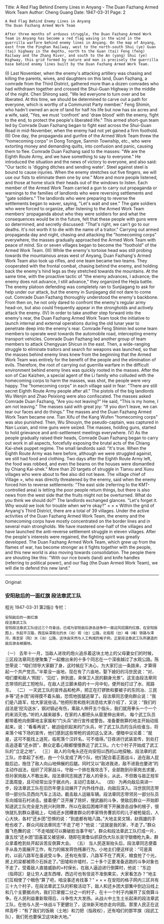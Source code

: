 Title: A Red Flag Behind Enemy Lines in Anyang - The Duan Fazhang Armed Work Team
Author: Cheng Guang
Date: 1947-03-31
Page: 2

    A Red Flag Behind Enemy Lines in Anyang
    The Duan Fazhang Armed Work Team

    After three months of arduous struggle, the Duan Fazhang Armed Work Team in Anyang has become a red flag waving in the wind in the guerrilla warfare behind enemy lines in Anyang. On the map of Anyang, east from the Pinghan Railway, west to the north-south Shui (ye) Guan (tai) highway in the depths, north to the Guan (tai) Feng (feng) Railway and the Zhang River, and south to the An (yang) Shui (ye) Highway, this grid formed by nature and man is precisely the guerrilla base behind enemy lines built by the Duan Fazhang Armed Work Team.
  (I)
    Last November, when the enemy's attacking artillery was chasing and killing the parents, wives, and daughters on this land, Duan Fazhang, a comrade from the Third District, gathered more than a dozen comrades who had withdrawn together and crossed the Shui-Guan Highway in the middle of the night. Chen Shirong said, "We led everyone to turn over and be liberated. At this time, we should be determined to carve out a path for everyone, which is worthy of a Communist Party member." Feng Shimin, who hadn't owned an acre of land for half his life but now has six acres and a wife, said, "Yes, we must 'confront' and 'draw blood' with the enemy, fight to the end, to protect the people's liberated life." This armed short-gun team led by Comrade Duan Fazhang began to fight east across the Shui-Guan Road in mid-November, when the enemy had not yet gained a firm foothold.
  (II)
    One day, the propaganda and gunfire of the Armed Work Team threw the "homecoming corps" in Dong Tongye, Sanmin Township, etc., who were extorting money and demanding quilts, into confusion and panic, causing them to flee. Comrade Duan Fazhang said to the masses: "We are the Eighth Route Army, and we have something to say to everyone." He introduced the situation and the news of victory to everyone, and also said: "Our tactic is 'digging ditches and sending water'. Steel against steel is bound to cause injuries. When the enemy stretches out five fingers, we will use our fists to eliminate them one by one." More and more people listened, and those at home stuck their heads out of the windows to listen.
    Each member of the Armed Work Team carried a gun to carry out propaganda or warnings to the families of landlords who were reversing settlements and "gate soldiers." The landlords who were preparing to reverse the settlements began to waver, saying, "Let's wait and see." The gate soldiers who were forced to organize, after listening to the Armed Work Team members' propaganda about who they were soldiers for and what the consequences would be in the future, felt that these people with guns were so determined, and secretly discussed: "That's right, we can't go to our deaths. It's not worth it to die with the name of a traitor." Carrying out armed propaganda day and night, chasing and attacking the "homecoming corps" everywhere, the masses gradually approached the Armed Work Team with peace of mind. Six or seven villages began to become the "foothold" of the Armed Work Team.
  (III)
    While the enemy's tortoise head was still probing towards the mountainous areas west of Anyang, Duan Fazhang's Armed Work Team also took up rifles, and one team became two teams. They cooperated with the frontal combat, chasing behind the enemy, and holding back the enemy's hind legs as they stretched towards the mountains. At the same time, with the proactive tactic of "the enemy advances, I advance; the enemy does not advance, I still advance," they organized the Hejia battle. The enemy platoon defending was completely ran to Sunjiagang to ask for help under our attack, but the enemy in Sunjiagang did not dare to come out. Comrade Duan Fazhang thoroughly understood the enemy's backbone. From then on, he not only dared to confront the enemy's regular army head-on, but also could frequently appear in the strongholds and actively attack the enemy.
  (IV)
    In order to take another step forward into the enemy's rear, the Duan Fazhang Armed Work Team took the initiative to launch internal and external operations during the old lunar year to penetrate deep into the enemy's rear. Comrade Feng Shimin led some team members to operate west towards the automobile road, intercepting enemy transport vehicles. Comrade Duan Fazhang led another group of team members to attack Chengyuan Shicun in the east. Then, a wide-ranging struggle to eliminate traitors and search for weapons was launched, so that the masses behind enemy lines knew from the beginning that the Armed Work Team was entirely for the benefit of the people and the elimination of evils. Therefore, the root of carrying out guerrilla warfare in the difficult environment behind enemy lines was quickly rooted in the masses. After the son of Cao Kaizhen, a special agent of the Li family who colluded with the homecoming corps to harm the masses, was shot, the people were very happy. The "homecoming corps" in each village said in fear: "There are still secret Eighth Route Army people after all." The pistols of the big landlords Wu Wenjin and Zhao Peixiong were also confiscated. The masses asked Comrade Duan Fazhang, "Are you not leaving?" He said, "This is my home, I am not leaving." The masses said with great joy: "If you don't leave, we can tear our faces and do things." The masses and the Duan Fazhang Armed Work Team became one. Tian Xifu of the Kang Wufen "homecoming corps" was also punished. Then, Wu Shouyin, the pseudo-captain, was captured in Nan Luxian, and nine guns were seized. The masses, holding guns, started to hold grievance and anti-settlement meetings everywhere.
  (V)
    As the people gradually raised their heads, Comrade Duan Fazhang began to carry out work in all aspects, forcefully exposing the brutal acts of the Chiang Kai-shek puppet regime. The small landlords said: "It's true. When the Eighth Route Army was here before, although we were struggled against, we still had food and clothing. Two days after the Eighth Route Army left, the food was robbed, and even the beams on the houses were dismantled by Chiang Kai-shek." More than 20 targets of struggle in Tianxu and Xuxu villages who were about to flee also did not leave. The village chief of Village ×, who was directly threatened by the enemy, said when the enemy forced him to reverse settlements: "The east side (referring to the KMT-controlled area) is letting the poor people return things, but there is also news from the west side that the fruits might not be overturned. What do you think we should do?" The landlords exchanged glances. "Let's forget it. Why would we look for trouble when we're okay?"
        ×        ×        ×
    Within the grid of Anyang's Third District, there are a total of 39 villages. Under the active activities of the Duan Fazhang Armed Work Team, the enemy and the homecoming corps have mostly concentrated on the border lines and in several main strongholds. We have mastered one-half of the villages and have launched the anti-reverse settlement struggle in eleven villages. After the people's interests were regained, the fighting spirit was greatly developed. The Duan Fazhang Armed Work Team, which grew up from the flames of war, has become stronger as it fights together with the people, and this new world is also moving towards consolidation. The people there are shouting like this: "With our rice bowls (land) and knife handles (referring to political power), and our flag (the Duan Armed Work Team), we will die to defend this new land."



<hr /> 

Original: 


### 安阳敌后的一面红旗  段法章武工队
程光
1947-03-31
第2版()
专栏：

    安阳敌后的一面红旗
    段法章武工队
    安阳段法章武工队经过三个月奋战，已成为安阳敌后游击战争中一面迎风招展的红旗，在安阳版图上，东起平汉路，西迄纵深南北的水（冶）观（台）公路，北临观（台）峰（峰）铁路与漳河，南至安（阳）水（冶）公路，这块由天然与人工构成的格子网，正是段法章武工队所建造的敌后游击根据地。
  （一）
    去年十一月，当敌人进攻的炮火追杀着这块土地上的父母妻女们的时候，三区段法章同志便聚集了一起撤出来的十多个同志在一个深夜越过了水观公路。陈世荣说：“咱们领导大家翻了身，这时候应下决心，为大家打出一条路来，才算得起一个共产党员。”半辈没一亩地，现在有了六亩地，娶下媳妇的冯世民说：“对，咱们要和敌人‘照脸’、‘见红’，拚到底，来保卫人民的翻身光景”。这支由段法章同志带领的武工短枪队，在敌人还立脚未稳的十一月中旬，便开始打过了水、观路东。
  （二）
    一天武工队的宣传品和枪声，把正在打锣款和要被子的东同冶、三民乡等“还乡团”闹得摸不着头脑，恐慌地拔腿逃窜了。段法章同志便向群众说：“我们是八路军，给大家说些话。”他把形势和胜利消息给大家介绍了，又说：“我们的战法是‘挖沟送水’，钢对钢必有伤，乘敌人伸开五个指头，我们就用拳头一个一个的来消灭他。”听的人越来越多，在家的人都把头从窗里伸出来听。
    每个武工队员都带着枪向倒算地主家属和“门头兵”进行宣传或警告。准备要倒算的地主开始动摇起来，说：“看看再说”，被迫组织起来的门头兵，听了武工队员的当兵给谁当，将来落个啥下场的宣传，他们感到这些带枪的说的这么坚决，便暗中议论着：“就是，这可不能找上送死，临死落个汉奸名，可不值得。”日夜进行武装宣传，到处打击追逐着“还乡团”，群众定着心眼都慢慢靠近了武工队。六七个村子开始成了武工队的“立足之地”。
  （三）
    敌人的乌龟头还在向安阳以西的山地探触，段法章的武工队，亦拿起了长枪，由一个队变成了两个队，他们配合着正面战斗，追在敌人屁股后边，拖住了敌人向山地伸展的后腿。同时又以“敌进我进，敌不进我也要进”的主动作战法，组织了河家战斗。守敌一个排在我攻击下，全部跑到孙家岗去求援，但孙家岗敌人不敢出来。段法章同志揣透了敌人的骨头，从此，不但敢与敌正规军正面周旋，且可经常出没于据点内，主动打击敌人。
  （四）
    为再向敌后突进一步，段法章武工队在旧历年便主动展开了内外线作战，向敌后深入。冯世民同志带领一部分队员西向汽车上活动，截击敌人运输车辆。段法章同志带领另一部分队员东向城垣石村进击。接着便广泛开展了除奸，搜武器的斗争，使敌后群众一开始即知道武工队完全是为民兴利除弊，所以在敌后困难环境下开展游击战争的根子，很快就扎到群众基础上，勾结还乡团糟害群众的李家特务曹凯珍的儿子被枪毙后，人心大快，各村“还乡团”恐惧的说：“到底都有暗八路。”大地主吴文锦，赵佩雄的手枪也收了，群众问段法章同志“不走了吧？”他说：“这就是我的家，不走了。”群众眉飞色舞的说：“不走咱就可以撕破脸当事干啦”。群众和段法章武工队打成一片，康五坟“还乡团”田喜富又被惩掉，随即在南鲁仙抓获伪大队长吴守银缴枪九条，群众拿着枪到处开起诉苦反倒算大会。
  （五）
    当人民逐渐抬头后，段法章同志便着手从各方面展开工作，有力的揭发蒋伪残暴行为。小地主们便这样说：“可是真的，以前八路军在虽说受斗争，还有吃有穿，八路军不在了两天，粮食抢了个光，房上的梁都被蒋介石拆走了。”田墟和许墟村，二十多个正要准备逃跑的斗争对象也不走了。受着敌人直接威胁的×村保长，在敌人逼迫进行倒算时，他说：“东边（指蒋区）是让穷人退东西哩，西边可也有信说不准倒果实，大家看怎办？”地主们互相使了个眼色“算了吧，咱没事还肯找事？”
        ×        ×        ×
    在安阳的格子网内三区共有三十九个村子，在段法章武工队的积极活动下，敌人和还乡团大部集中到边沿线上和几个主要据点内，我们已掌握二分之一的村子，在十一个村子内展开了反倒算斗争。在人民利益重新取得后，斗争性大大发扬。从战火中土生土长起来的段法章武工队，在他与人民一块战斗下更健壮了，这块新天地亦走向巩固。那里人民正在这样高呼：“有了我们的饭碗（土地）和刀把（指政权），还有咱们的那竿旗（段武工队），我们死也要保卫这块新大地。”
